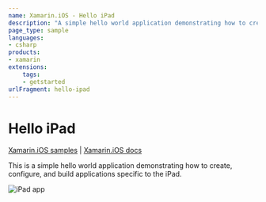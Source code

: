 ```yaml
---
name: Xamarin.iOS - Hello iPad
description: "A simple hello world application demonstrating how to create, configure, and build applications specific to the iPad (get started)"
page_type: sample
languages:
- csharp
products:
- xamarin
extensions:
    tags:
    - getstarted
urlFragment: hello-ipad
---
```

# Hello iPad

[Xamarin.iOS samples](https://docs.microsoft.com/samples/browse/?products=xamarin&term=Xamarin.iOS) | [Xamarin.iOS docs](https://docs.microsoft.com/xamarin/ios/)

This is a simple hello world application demonstrating how to
create, configure, and build applications specific to the iPad.

![iPad app](Screenshots/HelloiPad01.png)